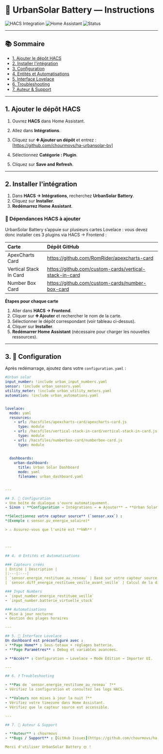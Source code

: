 # 🚀 UrbanSolar Battery — Instructions

![HACS Integration](https://img.shields.io/badge/HACS-Integration-blue?logo=home-assistant)
![Home Assistant](https://img.shields.io/badge/Compatible-Home%20Assistant-41BDF5?logo=home-assistant)
![Status](https://img.shields.io/badge/Status-Stable-brightgreen)

---

## 📚 Sommaire
- [1. Ajouter le dépôt HACS](#1-ajouter-le-dépôt-hacs)
- [2. Installer l'intégration](#2-installer-lintégration)
- [3. Configuration](#3-configuration)
- [4. Entités et Automatisations](#4-entités-et-automatisations)
- [5. Interface Lovelace](#5-interface-lovelace)
- [6. Troubleshooting](#6-troubleshooting)
- [7. Auteur & Support](#7-auteur--support)

---

## 1. Ajouter le dépôt HACS
1. Ouvrez **HACS** dans Home Assistant.
2. Allez dans **Intégrations**.
3. Cliquez sur **➕ Ajouter un dépôt** et entrez :
[https://github.com/chourmovs/ha-urbansolar-bv]

4. Sélectionnez **Catégorie : Plugin**.
5. Cliquez sur **Save and Refresh**.

---


## 2. Installer l'intégration

1. Dans **HACS → Intégrations**, recherchez **UrbanSolar Battery**.
2. Cliquez sur **Installer**.
3. **Redémarrez Home Assistant**.

### 🔗 Dépendances HACS à ajouter

UrbanSolar Battery s’appuie sur plusieurs cartes Lovelace : vous devez donc installer ces 3 plugins via HACS → Frontend :

| Carte                         | Dépôt GitHub                                                     |
|:------------------------------|:-----------------------------------------------------------------|
| ApexCharts Card               | https://github.com/RomRider/apexcharts-card                     |
| Vertical Stack In Card        | https://github.com/custom-cards/vertical-stack-in-card          |
| Number Box Card               | https://github.com/custom-cards/number-box-card                 |

**Étapes pour chaque carte**  
1. Aller dans **HACS → Frontend**.  
2. Cliquer sur **➕ Ajouter** et rechercher le nom de la carte.  
3. Sélectionner le dépôt correspondant (voir tableau ci-dessus).  
4. Cliquer sur **Installer**.  
5. **Redémarrer Home Assistant** (nécessaire pour charger les nouvelles ressources).

---

## 3. 🔧 Configuration

Après redémarrage, ajoutez dans votre `configuration.yaml` :

```yaml
#Urban solar 
input_number: !include urban_input_numbers.yaml
sensor: !include urban_sensors.yaml
utility_meter: !include urban_utility_meters.yaml
automation: !include urban_automations.yaml


lovelace:
  mode: yaml
  resources:
    - url: /hacsfiles/apexcharts-card/apexcharts-card.js
      type: module
    - url: /hacsfiles/vertical-stack-in-card/vertical-stack-in-card.js
      type: module
    - url: /hacsfiles/numberbox-card/numberbox-card.js
      type: module
      
      
  dashboards:
    urban-dashboard:
      title: Urban Solar Dashboard
      mode: yaml
      filename: urban_dashboard.yaml


---

## 3. 🔧 Configuration
- Une boîte de dialogue s'ouvre automatiquement.
- Sinon : **Configuration → Intégrations → ➕ Ajouter** → **Urban Solar Battery**.

**Sélectionnez votre capteur source** (`sensor.xxx`) :  
*(Exemple : sensor.pv_energie_solaire)*

> ⚠️ Assurez-vous que l'unité est **kWh** !



---

## 4. 🌐 Entités et Automatisations

### Capteurs créés
| Entité | Description |
|:---|:---|
| `sensor.energie_restituee_au_reseau` | Basé sur votre capteur source |
| `sensor.diff_energie_restituee_veille_avant_veille` | Calcul de la différence journalière |

### Input Numbers
- `input_number.energie_restituee_veille`
- `input_number.batterie_virtuelle_stock`

### Automatisations
- Mise à jour nocturne
- Gestion des plages horaires

---

## 5. 🎨 Interface Lovelace
Un dashboard est préconfiguré avec :
- **Page Home** : Sous-totaux + réglages batterie.
- **Page Paramètres** : Debug et variables avancées.

> **Accès** : Configuration → Lovelace → Mode Édition → Importer UI.

---

## 6. ❗ Troubleshooting

- **Pas de `sensor.energie_restituee_au_reseau` ?**
- Vérifiez la configuration et consultez les logs HACS.

- **Valeurs non mises à jour la nuit ?**
- Vérifiez votre timezone dans Home Assistant.
- Vérifiez que le capteur source est accessible.

---

## 7. 📝 Auteur & Support

- **Auteur** : chourmovs
- **Bugs / Support** : [GitHub Issues](https://github.com/chourmovs/ha-urbansolar-bv/issues)

Merci d'utiliser UrbanSolar Battery 🌞 !
